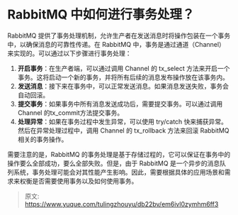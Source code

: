 # RabbitMQ 中如何进行事务处理？

 RabbitMQ 提供了事务处理机制，允许生产者在发送消息时将操作包装在一个事务中，以确保消息的可靠性传递。在 RabbitMQ 中，事务是通过通道（Channel）来实现的。可以通过以下步骤进行事务处理：

1. **开启事务**：在生产者端，可以通过调用  Channel 的 tx_select 方法来开启一个事务。这将启动一个新的事务，并将所有后续的消息发布操作放在该事务内。
2. **发送消息**：接下来在事务中，可以正常发送消息。如果消息发送失败，事务会自动回滚。
3. **提交事务**：如果事务中所有消息发送成功后，需要提交事务。可以通过调用 Channel 的tx_commit方法提交事务。
4. **处理异常**：如果在事务过程中发生异常，可以使用 try/catch 快来捕获异常。然后在异常处理过程中，调用 Channel 的 tx_rollback 方法来回滚 RabbitMQ 相关的事务操作。

需要注意的是，RabbitMQ 的事务处理是基于存储过程的，它可以保证在事务中的操作要么全部成功，要么全部失败。但是，由于 RabbitMQ 是一个异步的消息队列系统，事务处理可能会对其性能产生影响。因此，需要根据具体的应用场景和需求来权衡是否需要使用事务以及如何使用事务。


> 原文: <https://www.yuque.com/tulingzhouyu/db22bv/em6ivl0zymhm6ff3>